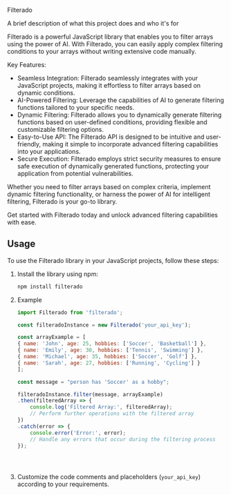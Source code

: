 
Filterado

A brief description of what this project does and who it's for

Filterado is a powerful JavaScript library that enables you to filter arrays using the power of AI. With Filterado, you can easily apply complex filtering conditions to your arrays without writing extensive code manually.

Key Features:
- Seamless Integration: Filterado seamlessly integrates with your JavaScript projects, making it effortless to filter arrays based on dynamic conditions.
- AI-Powered Filtering: Leverage the capabilities of AI to generate filtering functions tailored to your specific needs.
- Dynamic Filtering: Filterado allows you to dynamically generate filtering functions based on user-defined conditions, providing flexible and customizable filtering options.
- Easy-to-Use API: The Filterado API is designed to be intuitive and user-friendly, making it simple to incorporate advanced filtering capabilities into your applications.
- Secure Execution: Filterado employs strict security measures to ensure safe execution of dynamically generated functions, protecting your application from potential vulnerabilities.

Whether you need to filter arrays based on complex criteria, implement dynamic filtering functionality, or harness the power of AI for intelligent filtering, Filterado is your go-to library.

Get started with Filterado today and unlock advanced filtering capabilities with ease.

## Usage

To use the Filterado library in your JavaScript projects, follow these steps:

1. Install the library using npm:

   ```bash
   npm install filterado

2. Example 

    ```javascript
    import Filterado from 'filterado';

    const filteradoInstance = new Filterado('your_api_key');

    const arrayExample = [
    { name: 'John', age: 25, hobbies: ['Soccer', 'Basketball'] },
    { name: 'Emily', age: 30, hobbies: ['Tennis', 'Swimming'] },
    { name: 'Michael', age: 35, hobbies: ['Soccer', 'Golf'] },
    { name: 'Sarah', age: 27, hobbies: ['Running', 'Cycling'] }
    ];

    const message = "person has 'Soccer' as a hobby";

    filteradoInstance.filter(message, arrayExample)
    .then(filteredArray => {
        console.log('Filtered Array:', filteredArray);
        // Perform further operations with the filtered array
    })
    .catch(error => {
        console.error('Error:', error);
        // Handle any errors that occur during the filtering process
    });





3. Customize the code comments and placeholders (`your_api_key`) according to your requirements.
